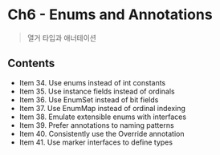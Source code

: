 # Ch6 - Enums and Annotations
> 열거 타입과 애너테이션 

## Contents 
- Item 34. Use enums instead of int constants
- Item 35. Use instance fields instead of ordinals
- Item 36. Use EnumSet instead of bit fields
- Item 37. Use EnumMap instead of ordinal indexing
- Item 38. Emulate extensible enums with interfaces
- Item 39. Prefer annotations to naming patterns
- Item 40. Consistently use the Override annotation
- Item 41. Use marker interfaces to define types
